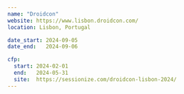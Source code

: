 ```yaml
---
name: "Droidcon"
website: https://www.lisbon.droidcon.com/
location: Lisbon, Portugal

date_start: 2024-09-05
date_end:   2024-09-06

cfp:
  start: 2024-02-01
  end:   2024-05-31
  site:  https://sessionize.com/droidcon-lisbon-2024/
---
```

